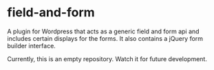 field-and-form
==============

A plugin for Wordpress that acts as a generic field and form api and includes certain displays for the forms. It also contains a jQuery form builder interface.

Currently, this is an empty repository. Watch it for future development.
